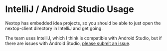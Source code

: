 # IntelliJ / Android Studio Usage

Nextop has embedded idea projects, so you should be able to just open the nextop-client directory
 in IntelliJ and get going.

The team uses IntelliJ, which I think is compatible with Android Studio,
but if there are issues with Android Studio, [please submit an issue](https://github.com/nextopio/nextop-client/issues).